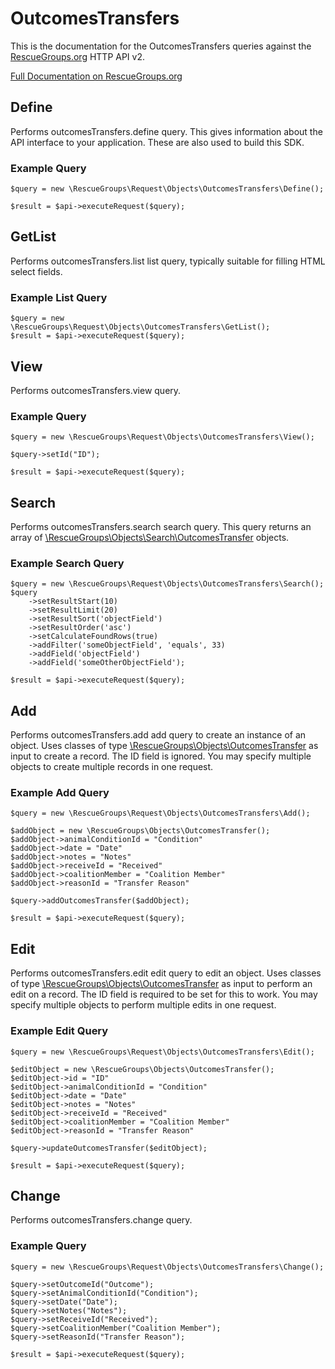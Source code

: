 # OutcomesTransfers

This is the documentation for the OutcomesTransfers queries against the [RescueGroups.org](https://www.rescuegroups.org/) HTTP API v2.

[Full Documentation on RescueGroups.org](https://userguide.rescuegroups.org/display/APIDG/Object+definitions#Objectdefinitions-outcomesTransfers)

## Define
Performs outcomesTransfers.define query. This gives information about the API interface to your application. These are also used to build this SDK.

### Example Query

    $query = new \RescueGroups\Request\Objects\OutcomesTransfers\Define();

    $result = $api->executeRequest($query);
## GetList
Performs outcomesTransfers.list list query, typically suitable for filling HTML select fields.

### Example List Query

    $query = new \RescueGroups\Request\Objects\OutcomesTransfers\GetList();
    $result = $api->executeRequest($query);
## View
Performs outcomesTransfers.view query.

### Example Query

    $query = new \RescueGroups\Request\Objects\OutcomesTransfers\View();

    $query->setId("ID");

    $result = $api->executeRequest($query);

## Search
Performs outcomesTransfers.search search query. This query returns an array of [\RescueGroups\Objects\Search\OutcomesTransfer](../../../src/Objects/Search/OutcomesTransfer.php) objects.

### Example Search Query

    $query = new \RescueGroups\Request\Objects\OutcomesTransfers\Search();
    $query
        ->setResultStart(10)
        ->setResultLimit(20)
        ->setResultSort('objectField')
        ->setResultOrder('asc')
        ->setCalculateFoundRows(true)
        ->addFilter('someObjectField', 'equals', 33)
        ->addField('objectField')
        ->addField('someOtherObjectField');

    $result = $api->executeRequest($query);
## Add
Performs outcomesTransfers.add add query to create an instance of an object. Uses classes of type [\RescueGroups\Objects\OutcomesTransfer](../../../src/Objects/OutcomesTransfer.php) as input to create a record. The ID field is ignored. You may specify multiple objects to create multiple records in one request.

### Example Add Query

    $query = new \RescueGroups\Request\Objects\OutcomesTransfers\Add();

    $addObject = new \RescueGroups\Objects\OutcomesTransfer();
    $addObject->animalConditionId = "Condition"
    $addObject->date = "Date"
    $addObject->notes = "Notes"
    $addObject->receiveId = "Received"
    $addObject->coalitionMember = "Coalition Member"
    $addObject->reasonId = "Transfer Reason"

    $query->addOutcomesTransfer($addObject);

    $result = $api->executeRequest($query);
## Edit
Performs outcomesTransfers.edit edit query to edit an object. Uses classes of type [\RescueGroups\Objects\OutcomesTransfer](../../../src/Objects/OutcomesTransfer.php) as input to perform an edit on a record. The ID field is required to be set for this to work. You may specify multiple objects to perform multiple edits in one request.

### Example Edit Query

    $query = new \RescueGroups\Request\Objects\OutcomesTransfers\Edit();

    $editObject = new \RescueGroups\Objects\OutcomesTransfer();
    $editObject->id = "ID"
    $editObject->animalConditionId = "Condition"
    $editObject->date = "Date"
    $editObject->notes = "Notes"
    $editObject->receiveId = "Received"
    $editObject->coalitionMember = "Coalition Member"
    $editObject->reasonId = "Transfer Reason"

    $query->updateOutcomesTransfer($editObject);

    $result = $api->executeRequest($query);
## Change
Performs outcomesTransfers.change query.

### Example Query

    $query = new \RescueGroups\Request\Objects\OutcomesTransfers\Change();

    $query->setOutcomeId("Outcome");
    $query->setAnimalConditionId("Condition");
    $query->setDate("Date");
    $query->setNotes("Notes");
    $query->setReceiveId("Received");
    $query->setCoalitionMember("Coalition Member");
    $query->setReasonId("Transfer Reason");

    $result = $api->executeRequest($query);

